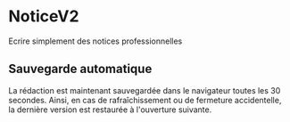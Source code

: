 # NoticeV2
Ecrire simplement des notices professionnelles

## Sauvegarde automatique

La rédaction est maintenant sauvegardée dans le navigateur toutes les 30 secondes. Ainsi, en cas de rafraîchissement ou de fermeture accidentelle, la dernière version est restaurée à l'ouverture suivante.
